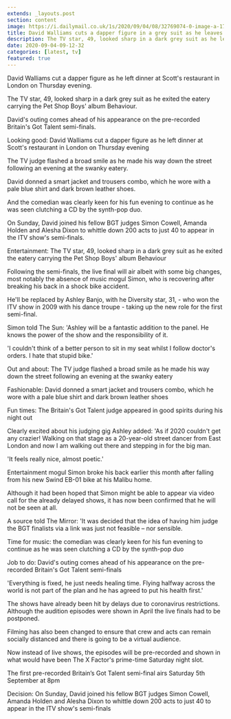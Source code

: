 ```yaml
---
extends: _layouts.post
section: content
image: https://i.dailymail.co.uk/1s/2020/09/04/08/32769074-0-image-a-17_1599206171634.jpg 
title: David Walliams cuts a dapper figure in a grey suit as he leaves dinner carrying a Pet Shop Boys CD 
description: The TV star, 49, looked sharp in a dark grey suit as he left dinner at Scotts restaurant in London on Thursday evening. 
date: 2020-09-04-09-12-32 
categories: [latest, tv] 
featured: true 
--- 
```

David Walliams cut a dapper figure as he left dinner at Scott's restaurant in London on Thursday evening. 

The TV star, 49, looked sharp in a dark grey suit as he exited the eatery carrying the Pet Shop Boys' album Behaviour. 

David's outing comes ahead of his appearance on the pre-recorded Britain's Got Talent semi-finals. 

Looking good: David Walliams cut a dapper figure as he left dinner at Scott's restaurant in London on Thursday evening

The TV judge flashed a broad smile as he made his way down the street following an evening at the swanky eatery.

David donned a smart jacket and trousers combo, which he wore with a pale blue shirt and dark brown leather shoes.

And the comedian was clearly keen for his fun evening to continue as he was seen clutching a CD by the synth-pop duo. 

On Sunday, David joined his fellow BGT judges Simon Cowell, Amanda Holden and Alesha Dixon to whittle down 200 acts to just 40 to appear in the ITV show's semi-finals. 

Entertainment: The TV star, 49, looked sharp in a dark grey suit as he exited the eatery carrying the Pet Shop Boys' album Behaviour

Following the semi-finals, the live final will air albeit with some big changes, most notably the absence of music mogul Simon, who is recovering after breaking his back in a shock bike accident. 

He'll be replaced by Ashley Banjo, with he Diversity star, 31, - who won the ITV show in 2009 with his dance troupe - taking up the new role for the first semi-final. 

Simon told The Sun: 'Ashley will be a fantastic addition to the panel. He knows the power of the show and the responsibility of it. 

'I couldn't think of a better person to sit in my seat whilst I follow doctor's orders. I hate that stupid bike.'

Out and about: The TV judge flashed a broad smile as he made his way down the street following an evening at the swanky eatery

Fashionable: David donned a smart jacket and trousers combo, which he wore with a pale blue shirt and dark brown leather shoes

Fun times: The Britain's Got Talent judge appeared in good spirits during his night out

Clearly excited about his judging gig Ashley added: 'As if 2020 couldn't get any crazier! Walking on that stage as a 20-year-old street dancer from East London and now I am walking out there and stepping in for the big man.

'It feels really nice, almost poetic.' 

Entertainment mogul Simon broke his back earlier this month after falling from his new Swind EB-01 bike at his Malibu home.

Although it had been hoped that Simon might be able to appear via video call for the already delayed shows, it has now been confirmed that he will not be seen at all.

A source told The Mirror: 'It was decided that the idea of having him judge the BGT finalists via a link was just not feasible – nor sensible.

Time for music: the comedian was clearly keen for his fun evening to continue as he was seen clutching a CD by the synth-pop duo

Job to do: David's outing comes ahead of his appearance on the pre-recorded Britain's Got Talent semi-finals

'Everything is fixed, he just needs healing time. Flying halfway across the world is not part of the plan and he has agreed to put his health first.'

The shows have already been hit by delays due to coronavirus restrictions. Although the audition episodes were shown in April the live finals had to be postponed.

Filming has also been changed to ensure that crew and acts can remain socially distanced and there is going to be a virtual audience.

Now instead of live shows, the episodes will be pre-recorded and shown in what would have been The X Factor's prime-time Saturday night slot.

The first pre-recorded Britain’s Got Talent semi-final airs Saturday 5th September at 8pm

Decision: On Sunday, David joined his fellow BGT judges Simon Cowell, Amanda Holden and Alesha Dixon to whittle down 200 acts to just 40 to appear in the ITV show's semi-finals 

